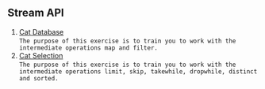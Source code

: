 ## Stream API
1. [Cat Database](https://github.com/pp8a/Professional_Java_SE_Development/tree/main/Stream%20API/cat-database) <br/> ```The purpose of this exercise is to train you to work with the intermediate operations map and filter.```
2. [Cat Selection](https://github.com/pp8a/Professional_Java_SE_Development/tree/main/Stream%20API/cat-selection)<br/> ```The purpose of this exercise is to train you to work with the intermediate operations limit, skip, takewhile, dropwhile, distinct and sorted.```
